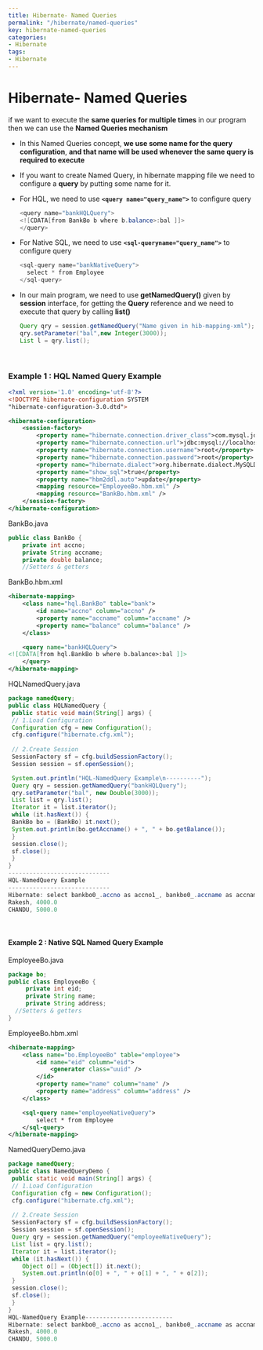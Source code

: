 ```yaml
---
title: Hibernate- Named Queries
permalink: "/hibernate/named-queries"
key: hibernate-named-queries
categories:
- Hibernate
tags:
- Hibernate
---
```


Hibernate- Named Queries
=================

if we want to execute the **same queries for multiple times** in our program
then we can use the **Named Queries mechanism**

-   In this Named Queries concept, **we use some name for the query
    configuration**, **and that name will be used whenever the same query is
    required to execute**

-   If you want to create Named Query, in hibernate mapping file we need
    to configure a **query** by putting some name for it.

-   For HQL, we need to use **`<query name="query_name">`** to configure query  

    ```java
    <query name="bankHQLQuery">
    <![CDATA[from BankBo b where b.balance>:bal ]]>
    </query>
    ```


-   For Native SQL, we need to use **`<sql-queryname="query_name">`** to
    configure query  
    
    ```java
    <sql-query name="bankNativeQuery">
      select * from Employee
    </sql-query>
    ```


-   In our main program, we need to use **getNamedQuery()** given by **session**
    interface, for getting the **Query** reference and we need to execute that
    query by calling **list()**  
    
    ```java
    Query qry = session.getNamedQuery("Name given in hib-mapping-xml");
    qry.setParameter("bal",new Integer(3000));
    List l = qry.list();
    ```

<br>


### Example 1 : HQL Named Query Example
```xml
<?xml version='1.0' encoding='utf-8'?>
<!DOCTYPE hibernate-configuration SYSTEM
"hibernate-configuration-3.0.dtd">

<hibernate-configuration>
	<session-factory>
		<property name="hibernate.connection.driver_class">com.mysql.jdbc.Driver</property>
		<property name="hibernate.connection.url">jdbc:mysql://localhost:3306/smlcodes</property>
		<property name="hibernate.connection.username">root</property>
		<property name="hibernate.connection.password">root</property>
		<property name="hibernate.dialect">org.hibernate.dialect.MySQLDialect</property>
		<property name="show_sql">true</property>
		<property name="hbm2ddl.auto">update</property>
		<mapping resource="EmployeeBo.hbm.xml" />
		<mapping resource="BankBo.hbm.xml" />
	</session-factory>
</hibernate-configuration>
```


BankBo.java

```java
public class BankBo {
	private int accno;
	private String accname;
	private double balance;
	//Setters & getters
```


BankBo.hbm.xml

```xml
<hibernate-mapping>
	<class name="hql.BankBo" table="bank">
		<id name="accno" column="accno" />
		<property name="accname" column="accname" />
		<property name="balance" column="balance" />
	</class>

	<query name="bankHQLQuery">
<![CDATA[from hql.BankBo b where b.balance>:bal ]]>
	</query>
</hibernate-mapping>
```


HQLNamedQuery.java
```java
package namedQuery;
public class HQLNamedQuery {
 public static void main(String[] args) {
 // 1.Load Configuration
 Configuration cfg = new Configuration();
 cfg.configure("hibernate.cfg.xml");
 
 // 2.Create Session
 SessionFactory sf = cfg.buildSessionFactory();
 Session session = sf.openSession();

 System.out.println("HQL-NamedQuery Example\n----------");
 Query qry = session.getNamedQuery("bankHQLQuery");
 qry.setParameter("bal", new Double(3000));
 List list = qry.list();
 Iterator it = list.iterator();
 while (it.hasNext()) {
 BankBo bo = (BankBo) it.next();
 System.out.println(bo.getAccname() + ", " + bo.getBalance());
 }  
 session.close();
 sf.close();
 }
}
-----------------------------
HQL-NamedQuery Example
-----------------------------
Hibernate: select bankbo0_.accno as accno1_, bankbo0_.accname as accname1_, bankbo0_.balance as balance1_ from bank bankbo0_ where bankbo0_.balance>?
Rakesh, 4000.0
CHANDU, 5000.0
```

<br>

#### Example 2 : Native SQL Named Query  Example

EmployeeBo.java
```java
package bo;
public class EmployeeBo {
	 private int eid;
	 private String name;
	 private String address;	
  //Setters & getters
}
```

EmployeeBo.hbm.xml
```xml
<hibernate-mapping>
	<class name="bo.EmployeeBo" table="employee">
		<id name="eid" column="eid">
			<generator class="uuid" />
		</id>
		<property name="name" column="name" />
		<property name="address" column="address" />
	</class>

	<sql-query name="employeeNativeQuery">
		select * from Employee
	</sql-query>
</hibernate-mapping>
```


NamedQueryDemo.java
```java
package namedQuery;
public class NamedQueryDemo {
 public static void main(String[] args) {
 // 1.Load Configuration
 Configuration cfg = new Configuration();
 cfg.configure("hibernate.cfg.xml");
 
 // 2.Create Session
 SessionFactory sf = cfg.buildSessionFactory();
 Session session = sf.openSession();
 Query qry = session.getNamedQuery("employeeNativeQuery");
 List list = qry.list();
 Iterator it = list.iterator();
 while (it.hasNext()) {
 	Object o[] = (Object[]) it.next();
 	System.out.println(o[0] + ", " + o[1] + ", " + o[2]);
 }
 session.close();
 sf.close();
 }
}
HQL-NamedQuery Example-------------------------
Hibernate: select bankbo0_.accno as accno1_, bankbo0_.accname as accname1_, bankbo0_.balance as balance1_ from bank bankbo0_ where bankbo0_.balance>?
Rakesh, 4000.0
CHANDU, 5000.0
```
